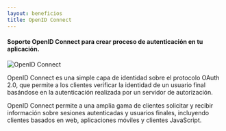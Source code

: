 ```yaml
---
layout: beneficios
title: OpenID Connect
---
```


#### Soporte OpenID Connect para crear proceso de autenticación en tu aplicación.

![OpenID Connect](http://wiki.openid.net/f/openid-logo-wordmark.png)

OpenID Connect es una simple capa de identidad sobre el protocolo OAuth 2.0, que permite a los clientes verificar la identidad de un usuario final basándose en la autenticación realizada por un servidor de autorización.

OpenID Connect permite a una amplia gama de clientes solicitar y recibir información sobre sesiones autenticadas y usuarios finales, incluyendo clientes basados en web, aplicaciones móviles y clientes JavaScript.
